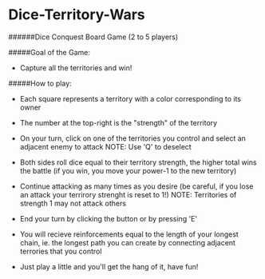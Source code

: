 # Dice-Territory-Wars

######Dice Conquest Board Game (2 to 5 players)

#####Goal of the Game:
- Capture all the territories and win!

#####How to play:
- Each square represents a territory with a color corresponding to its owner
- The number at the top-right is the "strength" of the territory
- On your turn, click on one of the territories you control and select an adjacent enemy to attack
NOTE: Use 'Q' to deselect
- Both sides roll dice equal to their territory strength, the higher total wins the battle (if you win, you move your
  power-1 to the new territory)
- Continue attacking as many times as you desire (be careful, if you lose an attack your terrirory strenght is reset to 1!)
NOTE: Territories of strength 1 may not attack others
- End your turn by clicking the button or by pressing 'E'
- You will recieve reinforcements equal to the length of your longest chain, ie. the longest path you can create
  by connecting adjacent terrories that you control
  
- Just play a little and you'll get the hang of it, have fun!
